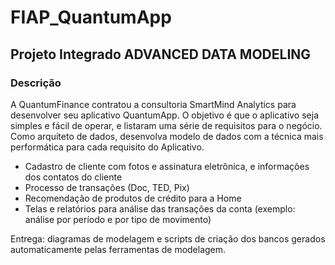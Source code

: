 # FIAP_QuantumApp

## Projeto Integrado ADVANCED DATA MODELING

### Descrição
A QuantumFinance contratou a consultoria SmartMind Analytics para desenvolver seu aplicativo QuantumApp. O objetivo é que o aplicativo seja simples e fácil de operar, e listaram uma série de requisitos para o negócio. Como arquiteto de dados, desenvolva modelo de dados com a técnica mais performática para cada requisito do Aplicativo.​

- ​Cadastro de cliente com fotos e assinatura eletrônica, e informações dos contatos do cliente​
- Processo de transações (Doc, TED, Pix)​
- Recomendação de produtos de crédito para a Home​
- Telas e relatórios para análise das transações da conta (exemplo: análise por período e por tipo de movimento)​

Entrega: diagramas de modelagem e scripts de criação dos bancos gerados automaticamente pelas ferramentas de modelagem.


